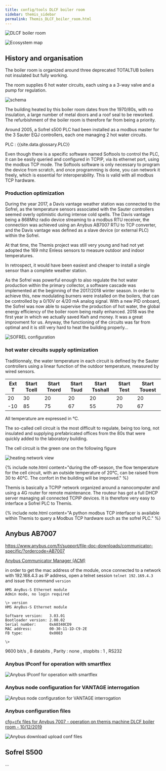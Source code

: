 ```yaml
---
title: config/tools DLCF boiler room
sidebar: themis_sidebar
permalink: Themis_DLCF_boiler_room.html
---
```


![DLCF boiler room](DLCF_boiler_room.jpg)

![Ecosystem map](ecosysteme_DLCF_boiler_room.jpg)

## History and organisation

The boiler room is organized around three deprecated TOTALTUB boilers not insulated but fully working.

The room supplies 6 hot water circuits, each using a a 3-way valve and a pump for regulation.

![schema](sch_BR_DLCF.svg)

The building heated by this boiler room dates from the 1970/80s, with no insulation, a large number of metal doors and a roof seal to be reworked. The refurbishment of the boiler room is therefore far from being a priority.

Around 2005, a Sofrel s500 PLC had been installed as a modbus master for the 3 Sauter EQJ controllers, each one managing 2 hot water circuits.

PLC : {{site.data.glossary.PLC}}

Even though there is a specific software named Softools to control the PLC, it can be easily queried and configured in TCPIP, via its ethernet port, using the modbus TCP mode. 
The Softools software is only necessary to program the device from scratch, and once programming is done, you can network it freely, which is essential for interoperability. 
This is valid with all modbus TCP hardware.

### Production optimization

During the year 2017, a Davis vantage weather station was connected to the Sofrel, as the temperature sensors associated with the Sauter controllers seemed overly optimistic during intense cold spells. The Davis vantage being a 868Mhz radio device streaming to a modbus RTU receiver, the connection was achieved using an Anybus AB7007 RTU to TCP converter, and the Davis vantage was defined as a slave device (or external PLC) within the Sofrel.

At that time, the Themis project was still very young and had not yet adopted the 169 mhz Enless sensors to measure outdoor and indoor temperatures.

In retrospect, it would have been easiest and cheaper to install a single sensor than a complete weather station.

As the Sofrel was powerful enough to also regulate the hot water production within the primary collector, a software cascade was implemented at the beginning of the 2017/2018 winter season.
In order to achieve this, new modulating burners were installed on the boilers, that can be controlled by a 0/10V or 4/20 mA analog signal. 
With a new PID onboard, the Sofrel was now able to supervise the production of hot water, the global energy efficiency of the boiler room being really enhanced.
2018 was the first year in which we actually saved Kwh and money. It was a great improvment for us.
Anyway, the functioning of the circuits was far from optimal and it is still very hard to heat the building properly...

![SOFREL configuration](SOFREL_confb.svg)

### hot water circuits supply optimization

Traditionnaly, the water temperature in each circuit is defined by the Sauter controllers using a linear function of the outdoor temperature, measured by wired sensors.

Ext T	|Start Tcell|	Start Tnord	|Start Tsud|	Start Tsshall|Start Test|Start Touest
--|--|--|--|--|--|--
20|30|20|20|20|20|20					
-10|85|75|67|55|70|67

All temperature are expressed in °C.

The so-called cell circuit is the most difficult to regulate, being too long, not insulated and supplying prefabricated offices from the 80s that were quickly added to the laboratory building.

The cell circuit is the green one on the following figure

![heating network view](heating_network_DLCFb.png)

{% include note.html content="during the off-season, the flow temperature for the cell circuit, with an outside temperature of 20°C, can be raised from 30 to 40°C. The confort in the building will be improved." %}

Themis is basically a TCPIP network organized around a nanocomputer and using a 4G router for remote maintenance. The routeur has got a full DHCP server managing all connected TCPIP devices. It is therefore very easy to interface a Sofrel PLC to Themis.

{% include note.html content="A python modbus TCP interfacer is available within Themis to query a Modbus TCP hardware such as the sofrel PLC." %}



## Anybus AB7007
https://www.anybus.com/fr/support/file-doc-downloads/communicator-specific/?ordercode=AB7007

[Anybus Communicator Manager (ACM)](hms-scm-1204-169.zip)

in order to get the mac address of the module, once connected to a network with 192.168.4.3 as IP address, open a telnet session `telnet 192.169.4.3` and issue the command `version`

```
HMS AnyBus-S Ethernet module
Admin mode, no login required

\> version
HMS AnyBus-S Ethernet module

Software version:   3.03.01
Bootloader version: 2.00.02
Serial number:      0xA0340CD9
MAC address:        00-30-11-1D-C9-2E
FB type:            0x0083

\>

```

9600 bit/s
, 8 databits
, Parity : none
, stopbits : 1
, RS232

### Anybus IPconf for operation with smartflex

![Anybus IPconf for operation with smartflex](Anybus_IPconfig_on_smartflex.png)

### Anybus node configuration for VANTAGE interrogation

![Anybus node configuration for VANTAGE interrogation](Anybus_subnetwork_details_configuration.png)

### Anybus configuration files

[cfg+cfx files for Anybus 7007 - operation on themis machine DLCF boiler room - 10/12/2019](VANTAGE_HMS_10_12_2019.zip)

![Anybus download upload conf files](Anybus_download_upload.png)

## Sofrel S500

...

